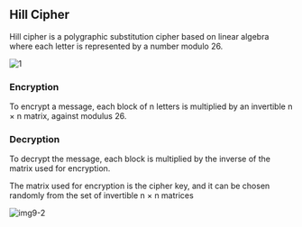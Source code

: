 ## Hill Cipher

Hill cipher is a polygraphic substitution cipher based on linear algebra where each letter is represented by a number modulo 26. 

![1](https://user-images.githubusercontent.com/61264973/94856220-46b21180-044d-11eb-8b38-61ecea7305db.jpg)

### Encryption

To encrypt a message, each block of n letters is multiplied by an invertible n × n matrix, against modulus 26. 

### Decryption

To decrypt the message, each block is multiplied by the inverse of the matrix used for encryption.

The matrix used for encryption is the cipher key, and it can be chosen randomly from the set of invertible n × n matrices 

![img9-2](https://user-images.githubusercontent.com/61264973/94856214-4580e480-044d-11eb-8bca-918dc7bc6245.jpg)

